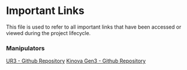 # Important Links
This file is used to refer to all important links that have been accessed or viewed during the project lifecycle.

### Manipulators
[UR3 - Github Repository](https://github.com/UniversalRobots/Universal_Robots_ROS_Driver)
[Kinova Gen3 - Github Repository](https://github.com/Kinovarobotics/kinova-ros)